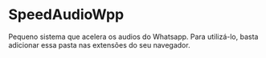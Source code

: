 # SpeedAudioWpp
 
Pequeno sistema que acelera os audios do Whatsapp.
Para utilizá-lo, basta  adicionar essa pasta nas extensões do seu navegador.
